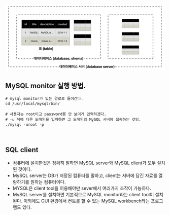 <img src="./miscellaneous/mysql_structure.png">

<br>

## MySQL monitor 실행 방법.

```
# mysql monitor가 있는 경로로 들어간다.
cd /usr/local/mysql/bin/

# 사용자는 root이고 password를 안 보이게 입력하겠다.
# -u 뒤에 다른 도메인을 입력하면 그 도메인의 MySQL 서버에 접속하는 것임.
./mysql -uroot -p 
```

<br>

## SQL client

- 컴퓨터에 설치한것은 정확히 말하면 MySQL server와 MySQL client가 모두 설치 된 것이다.
- MySQL server는 DB가 저장된 컴퓨터를 말하고, client는 서버에 담긴 자료를 열람하기를 원하는 컴퓨터이다.
- MYSQL은 client tool을 이용해야만 sever에서 여러가지 조작이 가능하다.
- MySQL server를 설치하면 기본적으로 MySQL monitor라는 client tool이 설치된다. 이외에도 GUI 환경에서 컨트롤 할 수 있는 MySQL workbench라는 프로그램도 있다.




